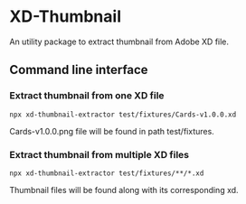 # XD-Thumbnail
An utility package to extract thumbnail from Adobe XD file.

## Command line interface

### Extract thumbnail from one XD file

`npx xd-thumbnail-extractor test/fixtures/Cards-v1.0.0.xd`

Cards-v1.0.0.png file will be found in path test/fixtures.

### Extract thumbnail from multiple XD files

`npx xd-thumbnail-extractor test/fixtures/**/*.xd`

Thumbnail files will be found along with its corresponding xd.
